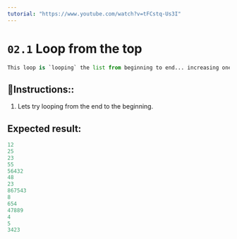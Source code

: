 ```yaml
---
tutorial: "https://www.youtube.com/watch?v=tFCstq-Us3I"
---
```


# `02.1` Loop from the top

```py
This loop is `looping` the list from beginning to end... increasing one by one.
```

## 📝Instructions::

1. Lets try looping from the end to the beginning.

## Expected result:

```py
12
25
23
55
56432
48
23
867543
8
654
47889
4
5
3423
```
